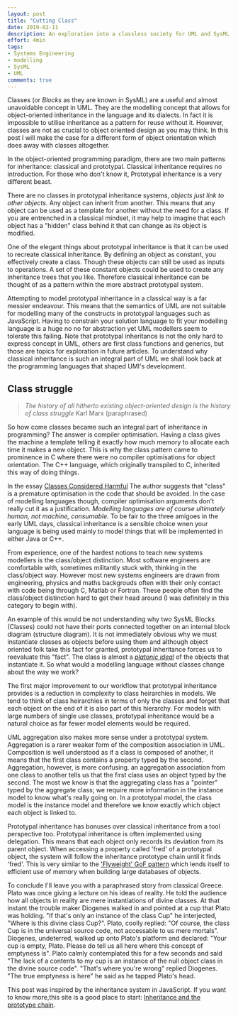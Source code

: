 ```yaml
---
layout: post
title: "Cutting Class"
date: 2019-02-11
description: An exploration into a classless society for UML and SysML modellers.
effort: 4min
tags:
- Systems Engineering
- modelling
- SysML
- UML
comments: true
---
```


Classes (or *Blocks* as they are known in SysML) are a useful and almost unavoidable concept in UML. They are the modelling concept that allows for object-oriented inheritance in the language and its dialects. In fact it is impossible to utilise inheritance as a pattern for reuse without it. However, classes are not as crucial to object oriented design as you may think. In this post I will make the case for a different form of object orientation which does away with classes altogether.
<!--more-->
In the object-oriented programming paradigm, there are two main patterns for inheritance: classical and prototypal. Classical inheritance requires no introduction. For those who don't know it, Prototypal inheritance is a very different beast.

There are no classes in prototypal inheritance systems, *objects just link to other objects*. Any object can inherit from another. This means that any object can be used as a template for another without the need for a class. If you are entrenched in a classical mindset, it may help to imagine that each object has a "hidden" class behind it that can change as its object is modified.

One of the elegant things about prototypal inheritance is that it can be used to recreate classical inheritance. By defining an object as constant, you effectively create a class. Though these objects can still be used as inputs to operations. A set of these constant objects could be used to create any inheritance trees that you like. Therefore classical inheritance can be thought of as a pattern within the more abstract prototypal system.

Attempting to model prototypal inheritance in a classical way is a far messier endeavour. This means that the semantics of UML are not suitable for modelling many of the constructs in prototypal languages such as JavaScript. Having to constrain your solution language to fit your modelling language is a huge no no for abstraction yet UML modellers seem to tolerate this failing. Note that prototypal inheritance is not the only hard to express concept in UML, others are first class functions and generics, but those are topics for exploration in future articles. To understand why classical inheritance is such an integral part of UML we shall look back at the programming languages that shaped UMl's development.

## Class struggle

> *The history of all hitherto existing object-oriented design is the history of class struggle*
> Karl Marx (paraphrased)

So how come classes became such an integral part of inheritance in programming? The answer is compiler optimisation. Having a class gives the machine a template telling it exactly how much memory to allocate each time it makes a new object. This is why the class pattern came to prominence in C where there were no compiler optimisations for object orientation. The C++ language, which originally transpiled to C, inherited this way of doing things.

In the essay [Classes Considered Harmful](http://web.cecs.pdx.edu/~black/publications/ClassesHarmful.pdf) The author suggests that "class" is a premature optimisation in the code that should be avoided. In the case of modelling languages though, compiler optimisation arguments don't really cut it as a justification. *Modelling languages are of course ultimately human, not machine, consumable.* To be fair to the three amigoes in the early UML days, classical inheritance is a sensible choice wnen your language is being used mainly to model things that will be implemented in either Java or C++.

From experience, one of the hardest notions to teach new systems modellers is the class/object distinction. Most software engineers are comfortable with, sometimes militantly stuck with, thinking in the class/object way. However most new systems engineers are drawn from engineering, physics and maths backgrouds often with their only contact with code being through C, Matlab or Fortran. These people often find the class/object distinction hard to get their head around (I was definitely in this category to begin with).

An example of this would be not understanding why two SysML Blocks (Classes) could not have their ports connected together on an internal block diagram (structure diagram). It is not immediately obvious why we must instantiate classes as objects before using them and although object oriented folk take this fact for granted, prototypal inheritance forces us to reevaluate this "fact". The class is almost a [*platonic ideal*](https://en.wikipedia.org/wiki/Platonic_realism) of the objects that instantiate it. So what would a modelling language without classes change about the way we work?

The first major improvement to our workflow that prototypal inheritance provides is a reduction in complexity to class heirarchies in models. We tend to think of class heirarchies in terms of only the classes and forget that each object on the end of it is also part of this hierarchy. For models with large numbers of single use classes, prototypal inheritance would be a natural choice as far fewer model elements would be required.

UML aggregation also makes more sense under a prototypal system. Aggregation is a rarer weaker form of the composition association in UML. Composition is well understood as if a class is composed of another, it means that the first class contains a property typed by the second. Aggregation, however, is more confusing. an aggregation association from one class to another tells us that the first class uses an object typed by the second.  The most we know is that the aggregating class has a "pointer" typed by the aggregate class; we require more information in the instance model to know what's really going on. In a prototypal model, the class model is the instance model and therefore we know exactly which object each object is linked to.

Prototypal inheritance has bonuses over classical inheritance from a tool perspective too. Prototypal inheritance is often implemented using delegation. This means that each object only records its deviation from its parent object. When accessing a property called 'fred' of a prototypal object, the system will follow the inheritance prototype chain until it finds 'fred'. This is very similar to the ['Flyweight' GoF pattern](https://sourcemaking.com/design_patterns/flyweight) which lends itself to efficient use of memory when building large databases of objects.

To conclude I'll leave you with a paraphrased story from classical Greece. Plato was once giving a lecture on his ideas of reality. He told the audience how all objects in reality are mere instantiations of divine classes. At that instant the trouble maker Diogenes walked in and pointed at a cup that Plato was holding. "If that's only an instance of the class Cup" he interjected, "Where is this divine class Cup?". Plato, coolly replied: "Of course, the class Cup is in the universal source code, not accessable to us mere mortals". Diogenes, undeterred, walked up onto Plato's platform and declared: "Your cup is empty, Plato. Please do tell us all here where this concept of emptyness is". Plato calmly contemplated this for a few seconds and said "The lack of a contents to my cup is an instance of the null object class in the divine source code". "That's where you're wrong" replied Diogenes. "The true emptyness is here" he said as he tapped Plato's head.

This post was inspired by the inheritance system in JavaScript. If you want to know more,this site is a good place to start: [Inheritance and the prototype chain](https://developer.mozilla.org/en-US/docs/Web/JavaScript/Inheritance_and_the_prototype_chain).
